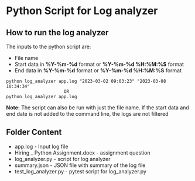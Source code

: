 # Python Script for Log analyzer

## How to run the log analyzer

The inputs to the python script are:
* File name 
* Start data in **%Y-%m-%d** format or **%Y-%m-%d %H:%M:%S** format
* End data in **%Y-%m-%d** format or **%Y-%m-%d %H:%M:%S** format

```
python log_analyzer app.log "2023-03-02 09:03:23" "2023-03-08 10:34:34"
                      OR
python log_analyzer app.log
```

**Note:**
The script can also be run with just the file name. If the start data and end date is not added to the command line, the logs are not filtered

## Folder Content

* app.log - Input log file
* Hiring _ Python Assignment.docx - assignment question
* log_analyzer.py - script for log analyzer
* summary.json - JSON file with summary of the log file
* test_log_analyzer.py - pytest script for log_analyzer.py